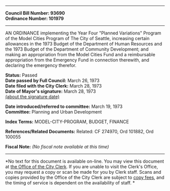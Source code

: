 * * * * *  
  
**Council Bill Number: [](#h0)[](#h2)93690**   
**Ordinance Number: 101979**  
  
* * * * *  
  
AN ORDINANCE implementing the Year Four "Planned Variations" Program of the Model Cities Program of The City of Seattle, increasing certain allowances in the 1973 Budget of the Department of Human Resources and the 1973 Budget of the Department of Community Development; and making an appropriation from the Model Cities Fund and a reimbursable appropriation from the Emergency Fund in connection therewith, and declaring the emergency therefor.  
  
**Status:** Passed   
**Date passed by Full Council:** March 26, 1973   
**Date filed with the City Clerk:** March 28, 1973   
**Date of Mayor's signature:** March 28, 1973   
[(about the signature date)](/~public/approvaldate.htm)   
  
  
**Date introduced/referred to committee:** March 19, 1973   
**Committee:** Planning and Urban Development   
  
**Index Terms:** MODEL-CITY-PROGRAM, BUDGET, FINANCE  
  
**References/Related Documents:** Related: CF 274970, Ord 101882, Ord 100055  
  
**Fiscal Note:** *(No fiscal note available at this time)*  
  
* * * * *  
  
*No text for this document is available on-line. You may view this document at [the Office of the City Clerk](http://www.seattle.gov/leg/clerk/contactUs.htm). If you are unable to visit the Clerk's Office, you may request a copy or scan be made for you by Clerk staff. Scans and copies provided by the Office of the City Clerk are subject to [copy fees](http://clerk.seattle.gov/~public/clerkfees.htm), and the timing of service is dependent on the availability of staff. *  
  
  
